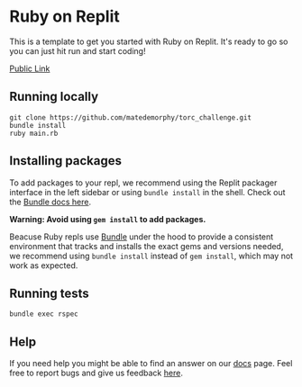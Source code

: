 # Ruby on Replit

This is a template to get you started with Ruby on Replit. It's ready to go so you can just hit run and start coding!

[Public Link](https://replit.com/&#64;matedemorphy/torcchallenge-1)

## Running locally

    git clone https://github.com/matedemorphy/torc_challenge.git
	bundle install
    ruby main.rb
## Installing packages

To add packages to your repl, we recommend using the Replit packager interface in the left sidebar or using `bundle install` in the shell. Check out the [Bundle docs here](https://bundler.io/v2.3/#getting-started).

**Warning: Avoid using `gem install` to add packages.**

Beacuse Ruby repls use [Bundle](https://bundler.io/) under the hood to provide a consistent environment that tracks and installs the exact gems and versions needed, we recommend using `bundle install` instead of `gem install`, which may not work as expected.

## Running tests

    bundle exec rspec

## Help

If you need help you might be able to find an answer on our [docs](https://docs.replit.com) page. Feel free to report bugs and give us feedback [here](https://replit.com/support).